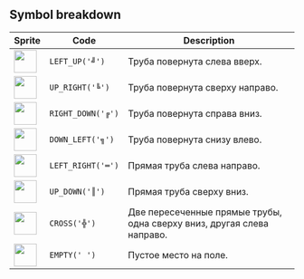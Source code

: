 <meta charset="UTF-8">

## Symbol breakdown
| Sprite | Code | Description |
| -------- | -------- | -------- |
|<img src="https://github.com/codenjoyme/codenjoy/raw/master/CodingDojo/games/moebius/src/main/webapp/resources/moebius/sprite/left_up.png" style="width:40px;" /> | `LEFT_UP('╝')` | Труба повернута слева вверх. | 
|<img src="https://github.com/codenjoyme/codenjoy/raw/master/CodingDojo/games/moebius/src/main/webapp/resources/moebius/sprite/up_right.png" style="width:40px;" /> | `UP_RIGHT('╚')` | Труба повернута сверху направо. | 
|<img src="https://github.com/codenjoyme/codenjoy/raw/master/CodingDojo/games/moebius/src/main/webapp/resources/moebius/sprite/right_down.png" style="width:40px;" /> | `RIGHT_DOWN('╔')` | Труба повернута справа вниз. | 
|<img src="https://github.com/codenjoyme/codenjoy/raw/master/CodingDojo/games/moebius/src/main/webapp/resources/moebius/sprite/down_left.png" style="width:40px;" /> | `DOWN_LEFT('╗')` | Труба повернута снизу влево. | 
|<img src="https://github.com/codenjoyme/codenjoy/raw/master/CodingDojo/games/moebius/src/main/webapp/resources/moebius/sprite/left_right.png" style="width:40px;" /> | `LEFT_RIGHT('═')` | Прямая труба слева направо. | 
|<img src="https://github.com/codenjoyme/codenjoy/raw/master/CodingDojo/games/moebius/src/main/webapp/resources/moebius/sprite/up_down.png" style="width:40px;" /> | `UP_DOWN('║')` | Прямая труба сверху вниз. | 
|<img src="https://github.com/codenjoyme/codenjoy/raw/master/CodingDojo/games/moebius/src/main/webapp/resources/moebius/sprite/cross.png" style="width:40px;" /> | `CROSS('╬')` | Две пересеченные прямые трубы, одна сверху вниз, другая слева направо. | 
|<img src="https://github.com/codenjoyme/codenjoy/raw/master/CodingDojo/games/moebius/src/main/webapp/resources/moebius/sprite/empty.png" style="width:40px;" /> | `EMPTY(' ')` | Пустое место на поле. | 
